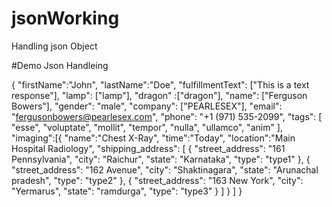 # jsonWorking
Handling json Object

#Demo Json Handleing

{
  "firstName":"John",
  "lastName":"Doe",
  "fulfillmentText": ["This is a text response"],
  "lamp": ["lamp"],
  "dragon" :["dragon"],
  "name": ["Ferguson Bowers"],
  "gender": "male",
  "company": ["PEARLESEX"],
  "email": "fergusonbowers@pearlesex.com",
  "phone": "+1 (971) 535-2099",
  "tags": [ "esse", "voluptate", "mollit", "tempor", "nulla", "ullamco", "anim" ],
  "imaging":[{
        "name":"Chest X-Ray",
        "time":"Today",
        "location":"Main Hospital Radiology",
		"shipping_address": [
			        {
			        	"street_address": "161 Pennsylvania",
			        	"city": "Raichur",
			        	"state": "Karnataka",
			        	"type": "type1"
			        },
					{
			        	"street_address": "162 Avenue",
			        	"city": "Shaktinagara",
			        	"state": "Arunachal pradesh",
			        	"type": "type2"
			        },
					{
			        	"street_address": "163 New York",
			        	"city": "Yermarus",
			        	"state": "ramdurga",
			        	"type": "type3"
			        }
			]
        }
    ]
}
